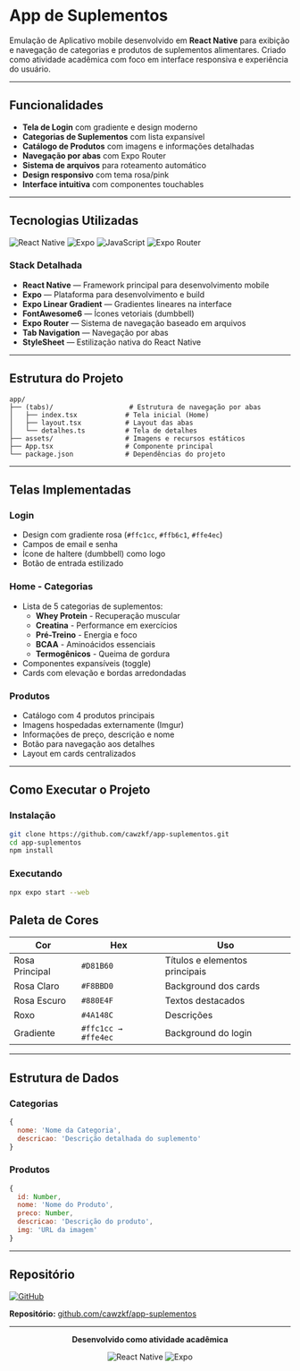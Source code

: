 # App de Suplementos

Emulação de Aplicativo mobile desenvolvido em **React Native** para exibição e navegação de categorias e produtos de suplementos alimentares. Criado como atividade acadêmica com foco em interface responsiva e experiência do usuário.

---

## Funcionalidades

* **Tela de Login** com gradiente e design moderno
* **Categorias de Suplementos** com lista expansível
* **Catálogo de Produtos** com imagens e informações detalhadas
* **Navegação por abas** com Expo Router
* **Sistema de arquivos** para roteamento automático
* **Design responsivo** com tema rosa/pink
* **Interface intuitiva** com componentes touchables

---

## Tecnologias Utilizadas

![React Native](https://img.shields.io/badge/React_Native-20232A?style=for-the-badge&logo=react&logoColor=61DAFB)
![Expo](https://img.shields.io/badge/Expo-000020?style=for-the-badge&logo=expo&logoColor=white)
![JavaScript](https://img.shields.io/badge/JavaScript-F7DF1E?style=for-the-badge&logo=javascript&logoColor=black)
![Expo Router](https://img.shields.io/badge/Expo_Router-000020?style=for-the-badge&logo=expo&logoColor=white)

### Stack Detalhada

* **React Native** — Framework principal para desenvolvimento mobile
* **Expo** — Plataforma para desenvolvimento e build
* **Expo Linear Gradient** — Gradientes lineares na interface
* **FontAwesome6** — Ícones vetoriais (dumbbell)
* **Expo Router** — Sistema de navegação baseado em arquivos
* **Tab Navigation** — Navegação por abas
* **StyleSheet** — Estilização nativa do React Native

---

## Estrutura do Projeto

```
app/
├── (tabs)/                   # Estrutura de navegação por abas
│   ├── index.tsx            # Tela inicial (Home)
│   ├── layout.tsx           # Layout das abas  
│   └── detalhes.ts          # Tela de detalhes
├── assets/                  # Imagens e recursos estáticos
├── App.tsx                  # Componente principal
└── package.json             # Dependências do projeto
```

---

## Telas Implementadas

### Login
* Design com gradiente rosa (`#ffc1cc`, `#ffb6c1`, `#ffe4ec`)
* Campos de email e senha
* Ícone de haltere (dumbbell) como logo
* Botão de entrada estilizado

### Home - Categorias
* Lista de 5 categorias de suplementos:
  * **Whey Protein** - Recuperação muscular
  * **Creatina** - Performance em exercícios
  * **Pré-Treino** - Energia e foco
  * **BCAA** - Aminoácidos essenciais
  * **Termogênicos** - Queima de gordura
* Componentes expansíveis (toggle)
* Cards com elevação e bordas arredondadas

### Produtos
* Catálogo com 4 produtos principais
* Imagens hospedadas externamente (Imgur)
* Informações de preço, descrição e nome
* Botão para navegação aos detalhes
* Layout em cards centralizados

---

## Como Executar o Projeto

### Instalação

```bash
git clone https://github.com/cawzkf/app-suplementos.git
cd app-suplementos
npm install
```

### Executando

```bash
npx expo start --web
```

## Paleta de Cores

| Cor | Hex | Uso |
|-----|-----|-----|
| Rosa Principal | `#D81B60` | Títulos e elementos principais |
| Rosa Claro | `#F8BBD0` | Background dos cards |
| Rosa Escuro | `#880E4F` | Textos destacados |
| Roxo | `#4A148C` | Descrições |
| Gradiente | `#ffc1cc → #ffe4ec` | Background do login |

---

## Estrutura de Dados

### Categorias
```javascript
{
  nome: 'Nome da Categoria',
  descricao: 'Descrição detalhada do suplemento'
}
```

### Produtos
```javascript
{
  id: Number,
  nome: 'Nome do Produto',
  preco: Number,
  descricao: 'Descrição do produto',
  img: 'URL da imagem'
}
```

---

## Repositório

[![GitHub](https://img.shields.io/badge/GitHub-100000?style=for-the-badge&logo=github&logoColor=white)](https://github.com/cawzkf/app-suplementos)

**Repositório:** [github.com/cawzkf/app-suplementos](https://github.com/cawzkf/app-suplementos)

---

<div align="center">

**Desenvolvido como atividade acadêmica**

![React Native](https://img.shields.io/badge/Made_with-React_Native-61DAFB?style=flat-square&logo=react&logoColor=white)
![Expo](https://img.shields.io/badge/Powered_by-Expo-000020?style=flat-square&logo=expo&logoColor=white)

</div>
